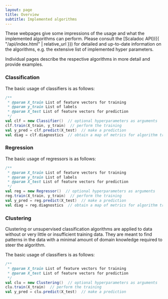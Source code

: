 ```yaml
---
layout: page
title: Overview
subtitle: Implemented algorithms
---
```


These webpages give some impressions of the usage and what the implemented algorithms can perform.
Please consult the [Scaladoc API]({{ "/api/index.html" | relative_url }}) for detailed and up-to-date information on the algorithms, e.g. the extensive list of implemented hyper parameters.

Individual pages describe the respective algorithms in more detail and provide examples.

### Classification

The basic usage of classifiers is as follows:

```scala
/**
 * @param X_train List of feature vectors for training
 * @param y_train List of labels
 * @param X_test List of feature vectors for prediction
 */
val clf = new Classifier()  // optional hyperparameters as arguments
clf.train(X_train, y_train)  // perform the training
val y_pred = clf.predict(X_test)  // make a prediction
val diag = clf.diagnostics  // obtain a map of metrics for algorithm training

```

### Regression

The basic usage of regressors is as follows:

```scala
/**
 * @param X_train List of feature vectors for training
 * @param y_train List of labels
 * @param X_test List of feature vectors for prediction
 */
val reg = new Regressor()  // optional hyperparameters as arguments
reg.train(X_train, y_train)  // perform the training
val y_pred = reg.predict(X_test)  // make a prediction
val diag = reg.diagnostics  // obtain a map of metrics for algorithm training

```

### Clustering
Clustering or unsupervised classification algorithms are applied to data without or very little or insufficient training data.
They are meant to find patterns in the data with a minimal amount of domain knowledge required to steer the algorithm.

The basic usage of classifiers is as follows:

```scala
/**
 * @param X_train List of feature vectors for training
 * @param X_test List of feature vectors for prediction
 */
val clu = new Clustering()  // optional hyperparameters as arguments
clu.train(X_train)  // perform the training
val y_pred = clu.predict(X_test)  // make a prediction

```
